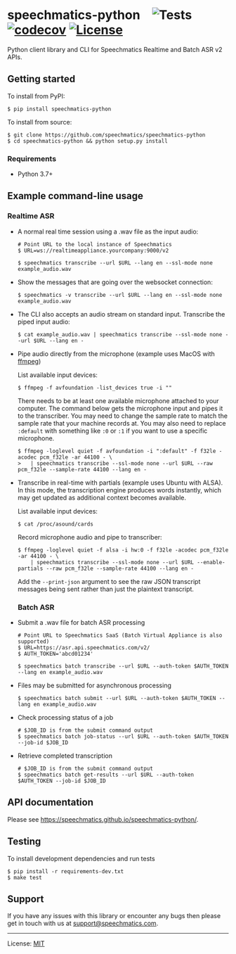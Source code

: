 # speechmatics-python &ensp; ![Tests](https://github.com/speechmatics/speechmatics-python/workflows/Tests/badge.svg) [![codecov](https://codecov.io/gh/speechmatics/speechmatics-python/branch/master/graph/badge.svg)](https://codecov.io/gh/speechmatics/speechmatics-python) [![License](https://img.shields.io/badge/license-MIT-yellow.svg)](https://github.com/speechmatics/speechmatics-python/blob/master/LICENSE.txt)

Python client library and CLI for Speechmatics Realtime and Batch ASR v2 APIs.


## Getting started

To install from PyPI:

    $ pip install speechmatics-python

To install from source:

    $ git clone https://github.com/speechmatics/speechmatics-python
    $ cd speechmatics-python && python setup.py install

### Requirements

- Python 3.7+

## Example command-line usage


### Realtime ASR
- A normal real time session using a .wav file as the input audio:

   ```shell
   # Point URL to the local instance of Speechmatics
   $ URL=ws://realtimeappliance.yourcompany:9000/v2

   $ speechmatics transcribe --url $URL --lang en --ssl-mode none example_audio.wav
   ```

- Show the messages that are going over the websocket connection:

   ```shell
   $ speechmatics -v transcribe --url $URL --lang en --ssl-mode none example_audio.wav
   ```

- The CLI also accepts an audio stream on standard input.
  Transcribe the piped input audio:

   ```shell
   $ cat example_audio.wav | speechmatics transcribe --ssl-mode none --url $URL --lang en -
   ```

- Pipe audio directly from the microphone (example uses MacOS with [ffmpeg](https://ffmpeg.org/ffmpeg-devices.html#avfoundation))

  List available input devices:

  ```shell
  $ ffmpeg -f avfoundation -list_devices true -i ""
  ```

  There needs to be at least one available microphone attached to your computer.
  The command below gets the microphone input and pipes it to the transcriber.
  You may need to change the sample rate to match the sample rate that your machine records at.
  You may also need to replace `:default` with something like `:0` or `:1` if you want to use a specific microphone.

  ```shell
  $ ffmpeg -loglevel quiet -f avfoundation -i ":default" -f f32le -acodec pcm_f32le -ar 44100 - \
  >   | speechmatics transcribe --ssl-mode none --url $URL --raw pcm_f32le --sample-rate 44100 --lang en -
  ```

- Transcribe in real-time with partials (example uses Ubuntu with ALSA).
  In this mode, the transcription engine produces words instantly, which may get updated as additional context becomes available.

  List available input devices:

  ```shell
  $ cat /proc/asound/cards
  ```

  Record microphone audio and pipe to transcriber:

  ```shell
  $ ffmpeg -loglevel quiet -f alsa -i hw:0 -f f32le -acodec pcm_f32le -ar 44100 - \
      | speechmatics transcribe --ssl-mode none --url $URL --enable-partials --raw pcm_f32le --sample-rate 44100 --lang en -
  ```

  Add the `--print-json` argument to see the raw JSON transcript messages being sent rather than just the plaintext transcript.

  ### Batch ASR
- Submit a .wav file for batch ASR processing

   ```shell
   # Point URL to Speechmatics SaaS (Batch Virtual Appliance is also supported)
   $ URL=https://asr.api.speechmatics.com/v2/
   $ AUTH_TOKEN='abcd01234'

   $ speechmatics batch transcribe --url $URL --auth-token $AUTH_TOKEN --lang en example_audio.wav
   ```

- Files may be submitted for asynchronous processing

    ```shell
   $ speechmatics batch submit --url $URL --auth-token $AUTH_TOKEN --lang en example_audio.wav
    ```

- Check processing status of a job

    ```shell
   # $JOB_ID is from the submit command output
   $ speechmatics batch job-status --url $URL --auth-token $AUTH_TOKEN --job-id $JOB_ID
    ```

- Retrieve completed transcription

    ```shell
   # $JOB_ID is from the submit command output
   $ speechmatics batch get-results --url $URL --auth-token $AUTH_TOKEN --job-id $JOB_ID
    ```


## API documentation

Please see https://speechmatics.github.io/speechmatics-python/.


## Testing

To install development dependencies and run tests

    $ pip install -r requirements-dev.txt
    $ make test


## Support

If you have any issues with this library or encounter any bugs then please get in touch with us at support@speechmatics.com.

---

License: [MIT](LICENSE.txt)

